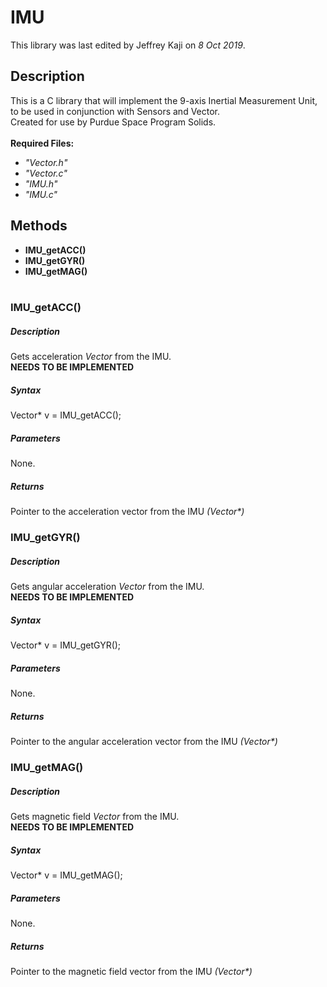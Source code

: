 # IMU
This library was last edited by Jeffrey Kaji on *8 Oct 2019*. <br/>

## Description
This is a C library that will implement the 9-axis Inertial Measurement Unit, 
to be used in conjunction with Sensors and Vector. <br/>
Created for use by Purdue Space Program Solids. <br/><br/>
__Required Files:__
* _"Vector.h"_
* _"Vector.c"_
* _"IMU.h"_
* _"IMU.c"_

## Methods
* **IMU_getACC()**
* **IMU_getGYR()**
* **IMU_getMAG()** <br/><br/>

### IMU_getACC()
##### Description
Gets acceleration *Vector* from the IMU. <br/>
**NEEDS TO BE IMPLEMENTED**
##### Syntax
Vector* v = IMU_getACC();
##### Parameters
None.
##### Returns
Pointer to the acceleration vector from the IMU _(Vector*)_


### IMU_getGYR()
##### Description
Gets angular acceleration *Vector* from the IMU. <br/>
**NEEDS TO BE IMPLEMENTED**
##### Syntax
Vector* v = IMU_getGYR();
##### Parameters
None.
##### Returns
Pointer to the angular acceleration vector from the IMU _(Vector*)_


### IMU_getMAG()
##### Description
Gets magnetic field *Vector* from the IMU. <br/>
**NEEDS TO BE IMPLEMENTED**
##### Syntax
Vector* v = IMU_getMAG();
##### Parameters
None.
##### Returns
Pointer to the magnetic field vector from the IMU _(Vector*)_
